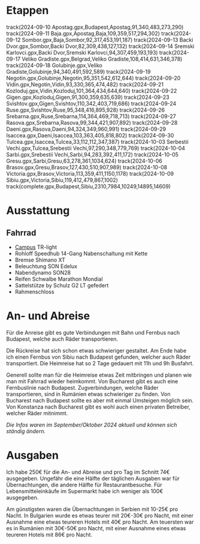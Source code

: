 # Etappen
track(2024-09-10 Apostag.gpx,Budapest,Apostag,91,340,483,273,290)
track(2024-09-11 Baja.gpx,Apostag,Baja,109,359,517,294,302)
track(2024-09-12 Sombor.gpx,Baja,Sombor,92,317,453,191,187)
track(2024-09-13 Backi Dvor.gpx,Sombor,Backi Dvor,82,309,438,127,132)
track(2024-09-14 Sremski Karlovci.gpx,Backi Dvor,Sremski Karlovci,94,307,459,193,193)
track(2024-09-17 Veliko Gradiste.gpx,Belgrad,Veliko Gradiste,108,414,631,346,378)
track(2024-09-18 Golubinje.gpx,Veliko Gradiste,Golubinje,94,340,491,592,589)
track(2024-09-19 Negotin.gpx,Golubinje,Negotin,95,351,542,612,644)
track(2024-09-20 Vidin.gpx,Negotin,Vidin,93,330,365,474,482)
track(2024-09-21 Kozloduj.gpx,Vidin,Kozloduj,101,364,434,644,640)
track(2024-09-22 Gigen.gpx,Kozloduj,Gigen,91,300,359,635,639)
track(2024-09-23 Svishtov.gpx,Gigen,Svishtov,110,342,403,719,686)
track(2024-09-24 Ruse.gpx,Svishtov,Ruse,95,348,416,895,928)
track(2024-09-26 Srebarna.gpx,Ruse,Srebarna,114,364,469,718,713)
track(2024-09-27 Rasova.gpx,Srebarna,Rasova,99,344,421,907,892)
track(2024-09-28 Daeni.gpx,Rasova,Daeni,94,324,349,960,991)
track(2024-09-29 Isaccea.gpx,Daeni,Isaccea,103,363,405,818,802)
track(2024-09-30 Tulcea.gpx,Isaccea,Tulcea,33,112,112,347,387)
track(2024-10-03 Serbestii Vechi.gpx,Tulcea,Srebestii Vechi,97,290,348,779,769)
track(2024-10-04 Sarbi.gpx,Srebestii Vechi,Sarbi,94,283,392,411,172)
track(2024-10-05 Gresu.gpx,Sarbi,Gresu,63,278,361,1034,624)
track(2024-10-06 Brasov.gpx,Gresu,Brasov,127,430,510,907,989)
track(2024-10-08 Victoria.gpx,Brasov,Victoria,113,359,411,1150,1178)
track(2024-10-09 Sibiu.gpx,Victoria,Sibiu,119,412,479,867,1002)
track(complete.gpx,Budapest,Sibiu,2310,7984,10249,14895,14609)

# Ausstattung
## Fahrrad
* [Campus](https://www.campus-bike.de/) TR-light
* Rohloff Speedhub 14-Gang Nabenschaltung mit Kette
* Bremse Shimano XT
* Beleuchtung SON Edelux
* Nabendynamo SON28
* Reifen Schwalbe Marathon Mondial
* Sattelstütze by Schulz G2 LT gefedert
* Rahmenschloss

# An- und Abreise
Für die Anreise gibt es gute Verbindungen mit Bahn und Fernbus nach Budapest, 
welche auch Räder transportieren.

Die Rückreise hat sich schon etwas schwieriger gestaltet. 
Am Ende habe ich einen Fernbus von Sibiu nach Budapest gefunden, welcher auch Räder transportiert.
Die Heimreise hat so 2 Tage gedauert mit 11h und 9h Busfahrt.

Generell sollte man für die Heimreise etwas Zeit mitbringen und planen wie man mit Fahrrad wieder heimkommt.
Von Bucharest gibt es auch eine Fernbuslinie nach Budapest. 
Zugverbindungen, welche Räder transportieren, sind in Rumänien etwas schwieriger zu finden.
Von Bucharest nach Budapest sollte es aber mit einmal Umsteigen möglich sein.
Von Konstanza nach Bucharest gibt es wohl auch einen privaten Betreiber, welcher Räder mitnimmt.

*Die Infos waren im September/Oktober 2024 aktuell und können sich ständig ändern.*

# Ausgaben
Ich habe 250€ für die An- und Abreise und pro Tag im Schnitt 74€ ausgegeben.
Ungefähr die eine Hälfte der täglichen Ausgaben war für Übernachtungen, 
die andere Hälfte für Restaurantbesuche.
Für Lebensmitteleinkäufe im Supermarkt habe ich weniger als 100€ ausgegeben.

Am günstigsten waren die Übernachtungen in Serbien mit 10-25€ pro Nacht. 
In Bulgarien wurde es etwas teurer mit 20€-30€ pro Nacht, 
mit einer Ausnahme eine etwas teureren Hotels mit 40€ pro Nacht. 
Am teuersten war es in Rumänien mit 30€-50€ pro Nacht,
mit einer Ausnahme eines etwas teureren Hotels mit 86€ pro Nacht.
